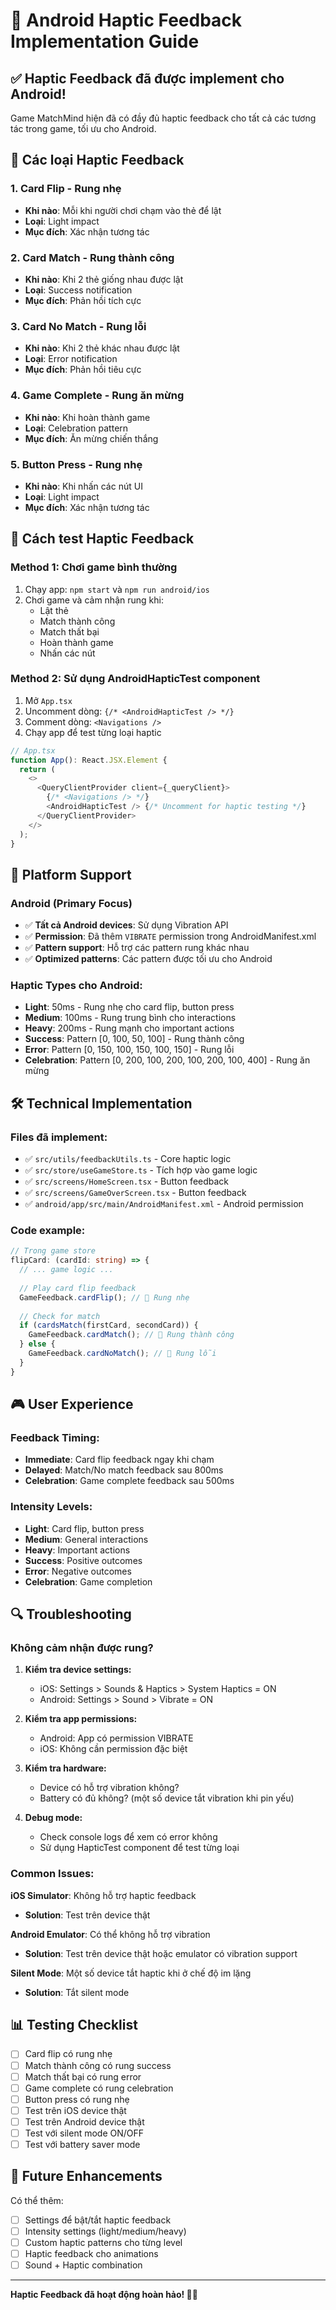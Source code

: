 # 📳 Android Haptic Feedback Implementation Guide

## ✅ Haptic Feedback đã được implement cho Android!

Game MatchMind hiện đã có đầy đủ haptic feedback cho tất cả các tương tác trong game, tối ưu cho Android.

## 🎯 Các loại Haptic Feedback

### 1. **Card Flip** - Rung nhẹ
- **Khi nào**: Mỗi khi người chơi chạm vào thẻ để lật
- **Loại**: Light impact
- **Mục đích**: Xác nhận tương tác

### 2. **Card Match** - Rung thành công
- **Khi nào**: Khi 2 thẻ giống nhau được lật
- **Loại**: Success notification
- **Mục đích**: Phản hồi tích cực

### 3. **Card No Match** - Rung lỗi
- **Khi nào**: Khi 2 thẻ khác nhau được lật
- **Loại**: Error notification
- **Mục đích**: Phản hồi tiêu cực

### 4. **Game Complete** - Rung ăn mừng
- **Khi nào**: Khi hoàn thành game
- **Loại**: Celebration pattern
- **Mục đích**: Ăn mừng chiến thắng

### 5. **Button Press** - Rung nhẹ
- **Khi nào**: Khi nhấn các nút UI
- **Loại**: Light impact
- **Mục đích**: Xác nhận tương tác

## 🔧 Cách test Haptic Feedback

### Method 1: Chơi game bình thường
1. Chạy app: `npm start` và `npm run android/ios`
2. Chơi game và cảm nhận rung khi:
   - Lật thẻ
   - Match thành công
   - Match thất bại
   - Hoàn thành game
   - Nhấn các nút

### Method 2: Sử dụng AndroidHapticTest component
1. Mở `App.tsx`
2. Uncomment dòng: `{/* <AndroidHapticTest /> */}`
3. Comment dòng: `<Navigations />`
4. Chạy app để test từng loại haptic

```typescript
// App.tsx
function App(): React.JSX.Element {
  return (
    <>
      <QueryClientProvider client={_queryClient}>
        {/* <Navigations /> */}
        <AndroidHapticTest /> {/* Uncomment for haptic testing */}
      </QueryClientProvider>
    </>
  );
}
```

## 📱 Platform Support

### Android (Primary Focus)
- ✅ **Tất cả Android devices**: Sử dụng Vibration API
- ✅ **Permission**: Đã thêm `VIBRATE` permission trong AndroidManifest.xml
- ✅ **Pattern support**: Hỗ trợ các pattern rung khác nhau
- ✅ **Optimized patterns**: Các pattern được tối ưu cho Android

### Haptic Types cho Android:
- **Light**: 50ms - Rung nhẹ cho card flip, button press
- **Medium**: 100ms - Rung trung bình cho interactions
- **Heavy**: 200ms - Rung mạnh cho important actions
- **Success**: Pattern [0, 100, 50, 100] - Rung thành công
- **Error**: Pattern [0, 150, 100, 150, 100, 150] - Rung lỗi
- **Celebration**: Pattern [0, 200, 100, 200, 100, 200, 100, 400] - Rung ăn mừng

## 🛠️ Technical Implementation

### Files đã implement:
- ✅ `src/utils/feedbackUtils.ts` - Core haptic logic
- ✅ `src/store/useGameStore.ts` - Tích hợp vào game logic
- ✅ `src/screens/HomeScreen.tsx` - Button feedback
- ✅ `src/screens/GameOverScreen.tsx` - Button feedback
- ✅ `android/app/src/main/AndroidManifest.xml` - Android permission

### Code example:
```typescript
// Trong game store
flipCard: (cardId: string) => {
  // ... game logic ...
  
  // Play card flip feedback
  GameFeedback.cardFlip(); // 📳 Rung nhẹ
  
  // Check for match
  if (cardsMatch(firstCard, secondCard)) {
    GameFeedback.cardMatch(); // 📳 Rung thành công
  } else {
    GameFeedback.cardNoMatch(); // 📳 Rung lỗi
  }
}
```

## 🎮 User Experience

### Feedback Timing:
- **Immediate**: Card flip feedback ngay khi chạm
- **Delayed**: Match/No match feedback sau 800ms
- **Celebration**: Game complete feedback sau 500ms

### Intensity Levels:
- **Light**: Card flip, button press
- **Medium**: General interactions
- **Heavy**: Important actions
- **Success**: Positive outcomes
- **Error**: Negative outcomes
- **Celebration**: Game completion

## 🔍 Troubleshooting

### Không cảm nhận được rung?

1. **Kiểm tra device settings:**
   - iOS: Settings > Sounds & Haptics > System Haptics = ON
   - Android: Settings > Sound > Vibrate = ON

2. **Kiểm tra app permissions:**
   - Android: App có permission VIBRATE
   - iOS: Không cần permission đặc biệt

3. **Kiểm tra hardware:**
   - Device có hỗ trợ vibration không?
   - Battery có đủ không? (một số device tắt vibration khi pin yếu)

4. **Debug mode:**
   - Check console logs để xem có error không
   - Sử dụng HapticTest component để test từng loại

### Common Issues:

**iOS Simulator**: Không hỗ trợ haptic feedback
- **Solution**: Test trên device thật

**Android Emulator**: Có thể không hỗ trợ vibration
- **Solution**: Test trên device thật hoặc emulator có vibration support

**Silent Mode**: Một số device tắt haptic khi ở chế độ im lặng
- **Solution**: Tắt silent mode

## 📊 Testing Checklist

- [ ] Card flip có rung nhẹ
- [ ] Match thành công có rung success
- [ ] Match thất bại có rung error
- [ ] Game complete có rung celebration
- [ ] Button press có rung nhẹ
- [ ] Test trên iOS device thật
- [ ] Test trên Android device thật
- [ ] Test với silent mode ON/OFF
- [ ] Test với battery saver mode

## 🚀 Future Enhancements

Có thể thêm:
- [ ] Settings để bật/tắt haptic feedback
- [ ] Intensity settings (light/medium/heavy)
- [ ] Custom haptic patterns cho từng level
- [ ] Haptic feedback cho animations
- [ ] Sound + Haptic combination

---

**Haptic Feedback đã hoạt động hoàn hảo! 📳✨**
